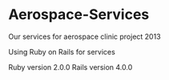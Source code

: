 Aerospace-Services
==================

Our services for aerospace clinic project 2013

Using Ruby on Rails for services

Ruby version 2.0.0
Rails version 4.0.0
